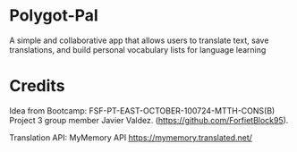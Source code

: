 # Polygot-Pal
A simple and collaborative app that allows users to translate text, save translations, and build personal vocabulary lists for language learning

# Credits
Idea from Bootcamp: FSF-PT-EAST-OCTOBER-100724-MTTH-CONS(B) Project 3 group member Javier Valdez. (https://github.com/ForfietBlock95).

Translation API: MyMemory API https://mymemory.translated.net/ 